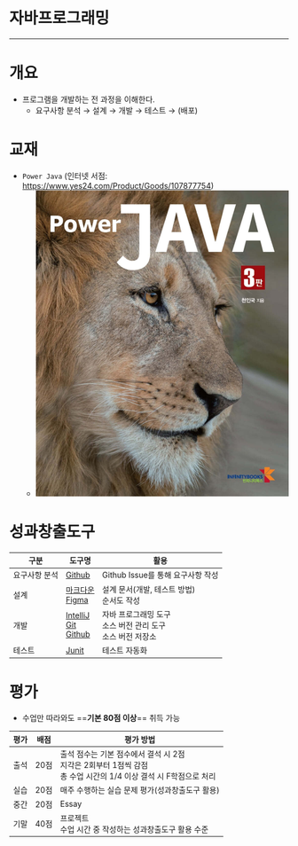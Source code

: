 # 자바프로그래밍

---
# 개요
- 프로그램을 개발하는 전 과정을 이해한다.
	- 요구사항 분석 → 설계 → 개발 → 테스트 → (배포)

# 교재
- `Power Java` (인터넷 서점: https://www.yes24.com/Product/Goods/107877754)
	- ![](attachments/Pasted%20image%2020250303211432.png)


# 성과창출도구

| 구분      | 도구명                                                                                  | 활용                                      |
| ------- | ------------------------------------------------------------------------------------ | --------------------------------------- |
| 요구사항 분석 | [Github](성과창출도구/Github.md)                                                           | Github Issue를 통해 요구사항 작성                |
| 설계      | [마크다운](성과창출도구/마크다운.md)<br>[Figma](성과창출도구/Figma.md)                                   | 설계 문서(개발, 테스트 방법)<br>순서도 작성             |
| 개발      | [IntelliJ](성과창출도구/IntelliJ.md)<br>[Git](성과창출도구/Git.md)<br>[Github](성과창출도구/Github.md) | 자바 프로그래밍 도구<br>소스 버전 관리 도구<br>소스 버전 저장소 |
| 테스트     | [Junit](성과창출도구/Junit.md)                                                             | 테스트 자동화                                 |

# 평가
- 수업만 따라와도 ==**기본 80점 이상**== 취득 가능

| 평가  | 배점  | 평가 방법                                                                      |
| --- | --- | -------------------------------------------------------------------------- |
| 출석  | 20점 | 출석 점수는 기본 점수에서 결석 시 2점<br>지각은 2회부터 1점씩 감점<br>총 수업 시간의 1/4 이상 결석 시 F학점으로 처리 |
| 실습  | 20점 | 매주 수행하는 실습 문제 평가(성과창출도구 활용)                                                |
| 중간  | 20점 | Essay                                                                      |
| 기말  | 40점 | 프로젝트<br>수업 시간 중 작성하는 성과창출도구 활용 수준                                          |
